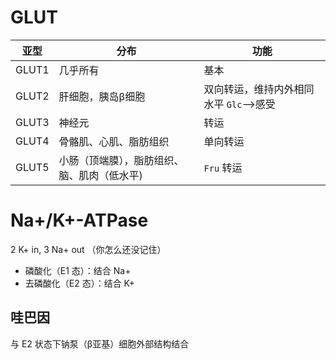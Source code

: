 # GLUT

| 亚型    | 分布                     | 功能                       |
| ----- | ---------------------- | ------------------------ |
| GLUT1 | 几乎所有                   | 基本                       |
| GLUT2 | 肝细胞，胰岛β细胞              | 双向转运，维持内外相同水平 `Glc`-->感受 |
| GLUT3 | 神经元                    | 转运                       |
| GLUT4 | 骨骼肌、心肌、脂肪组织            | 单向转运                     |
| GLUT5 | 小肠（顶端膜），脂肪组织、脑、肌肉（低水平) | `Fru` 转运                 |

# Na+/K+-ATPase

2 K+ in, 3 Na+ out （你怎么还没记住）

- 磷酸化（E1 态）：结合 Na+
- 去磷酸化（E2 态）：结合 K+
## 哇巴因

与 E2 状态下钠泵（β亚基）细胞外部结构结合
